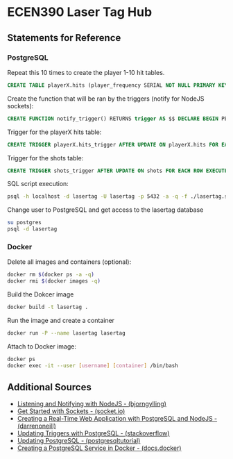 # ECEN390 Laser Tag Hub

## Statements for Reference
### PostgreSQL
Repeat this 10 times to create the player 1-10 hit tables.
```sql
CREATE TABLE playerX.hits (player_frequency SERIAL NOT NULL PRIMARY KEY, hits integer);
```

Create the function that will be ran by the triggers (notify for NodeJS sockets):
```sql
CREATE FUNCTION notify_trigger() RETURNS trigger AS $$ DECLARE BEGIN PERFORM pg_notify('watchers', row_to_json(NEW)::text); RETURN new; END; $$ LANGUAGE plpgsql;
```

Trigger for the playerX hits table:
```sql
CREATE TRIGGER playerX.hits_trigger AFTER UPDATE ON playerX.hits FOR EACH ROW EXECUTE PROCEDURE notify_trigger();
```

Trigger for the shots table:
```sql
CREATE TRIGGER shots_trigger AFTER UPDATE ON shots FOR EACH ROW EXECUTE PROCEDURE notify_trigger();
```

SQL script execution:
```bash
psql -h localhost -d lasertag -U lasertag -p 5432 -a -q -f ./lasertag.sql
```

Change user to PostgreSQL and get access to the lasertag database
```bash
su postgres
psql -d lasertag
```

### Docker
Delete all images and containers (optional):
```bash
docker rm $(docker ps -a -q)
docker rmi $(docker images -q)
```

Build the Dokcer image
```bash
docker build -t lasertag .
```

Run the image and create a container
```bash
docker run -P --name lasertag lasertag
```

Attach to Docker image:
```bash
docker ps
docker exec -it --user [username] [container] /bin/bash
```

## Additional Sources
- [Listening and Notifying with NodeJS - (bjorngylling)](http://bjorngylling.com/2011-04-13/postgres-listen-notify-with-node-js.html)
- [Get Started with Sockets - (socket.io)](https://socket.io/get-started/chat/)
- [Creating a Real-Time Web Application with PostgreSQL and NodeJS - (darrenoneill)](http://darrenoneill.co.uk/post/real-time-web-apps-postgresql-and-node/)
- [Updating Triggers with PostgreSQL - (stackoverflow)](http://stackoverflow.com/questions/25271883/postgresql-update-trigger)
- [Updating PostgreSQL - (postgresqltutorial)](http://www.postgresqltutorial.com/postgresql-update/)
- [Creating a PostgreSQL Service in Docker - (docs.docker)](https://docs.docker.com/engine/examples/postgresql_service/)